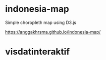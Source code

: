 # indonesia-map

Simple choropleth map using D3.js

https://anggakhrsma.github.io/indonesia-map/
# visdatinteraktif
